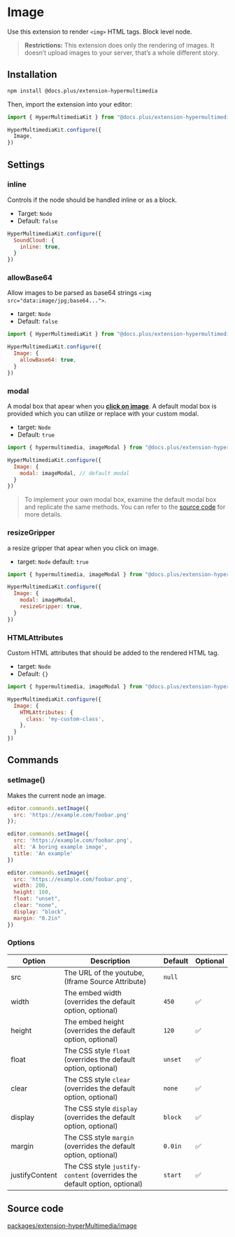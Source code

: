 # Image

Use this extension to render `<img>` HTML tags. Block level node.

> **Restrictions:** This extension does only the rendering of images. It doesn’t upload images to your server, that’s a whole different story.

## Installation

```bash
npm install @docs.plus/extension-hypermultimedia
```

Then, import the extension into your editor:

```js
import { HyperMultimediaKit } from "@docs.plus/extension-hypermultimedia";

HyperMultimediaKit.configure({
  Image,
})
```

## Settings

### inline

Controls if the node should be handled inline or as a block.

- Target: `Node`
- Default: `false`

```js
HyperMultimediaKit.configure({
  SoundCloud: {
    inline: true,
  }
})
```

### allowBase64

Allow images to be parsed as base64 strings `<img src="data:image/jpg;base64...">`.

- target: `Node`
- Default: `false`

```js
import { HyperMultimediaKit } from "@docs.plus/extension-hypermultimedia";

HyperMultimediaKit.configure({
  Image: {
    allowBase64: true,
  }
})
```

### modal

A modal box that apear when you <u>**click on image**</u>. A default modal box is provided which you can utilize or replace with your custom modal.

- target: `Node`
- Default: `true`

```js
import { hypermultimedia, imageModal } from "@docs.plus/extension-hypermultimedia";

HyperMultimediaKit.configure({
  Image: {
    modal: imageModal, // default modal
  }
})
```

> To implement your own modal box, examine the default modal box and replicate the same methods. You can refer to the [source code](../../modals/image.ts) for more details.

### resizeGripper

a resize gripper that apear when you click on image.

- target: `Node`
default: `true`

```js
import { hypermultimedia, imageModal } from "@docs.plus/extension-hypermultimedia";

HyperMultimediaKit.configure({
  Image: {
    modal: imageModal,
    resizeGripper: true,
  }
})
```

### HTMLAttributes

Custom HTML attributes that should be added to the rendered HTML tag.

- target: `Node`
- Default: `{}`

```js
import { hypermultimedia, imageModal } from "@docs.plus/extension-hypermultimedia";

HyperMultimediaKit.configure({
  Image: {
    HTMLAttributes: {
      class: 'my-custom-class',
    },
  }
})

```

## Commands

### setImage()

Makes the current node an image.

```js
editor.commands.setImage({
  src: 'https://example.com/foobar.png'
});

editor.commands.setImage({
  src: 'https://example.com/foobar.png',
  alt: 'A boring example image',
  title: 'An example'
})

editor.commands.setImage({
  src: 'https://example.com/foobar.png',
  width: 200,
  height: 160,
  float: "unset",
  clear: "none",
  display: "block",
  margin: "0.2in"
})
```

### Options

|Option          |Description                                                               |Default    |Optional |
|---             |---                                                                       |---        |---      |
|src             |The URL of the youtube, (Iframe Source Attribute)                         |`null`     |         |
|width           |The embed width (overrides the default option, optional)                  |`450`      |✅       |
|height          |The embed height (overrides the default option, optional)                 |`120`      |✅       |
|float           |The CSS style `float` (overrides the default option, optional)            |`unset`    |✅       |
|clear           |The CSS style `clear` (overrides the default option, optional)            |`none`     |✅       |
|display         |The CSS style `display` (overrides the default option, optional)          |`block`    |✅       |
|margin          |The CSS style `margin` (overrides the default option, optional)           |`0.0in`    |✅       |
|justifyContent  |The CSS style `justify-content` (overrides the default option, optional)  |`start`    |✅       |

## Source code

[packages/extension-hyperMultimedia/image](./image.ts)
